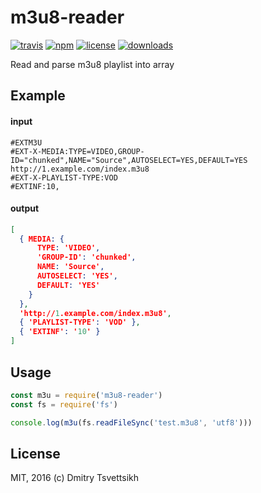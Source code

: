# m3u8-reader
[![travis](https://travis-ci.org/ReklatsMasters/m3u8-reader.svg)](https://travis-ci.org/ReklatsMasters/m3u8-reader)
[![npm](https://img.shields.io/npm/v/m3u8-reader.svg)](https://npmjs.org/package/m3u8-reader)
[![license](https://img.shields.io/npm/l/m3u8-reader.svg)](https://npmjs.org/package/m3u8-reader)
[![downloads](https://img.shields.io/npm/dm/m3u8-reader.svg)](https://npmjs.org/package/m3u8-reader)

Read and parse m3u8 playlist into array

## Example

#### input
```
#EXTM3U
#EXT-X-MEDIA:TYPE=VIDEO,GROUP-ID="chunked",NAME="Source",AUTOSELECT=YES,DEFAULT=YES
http://1.example.com/index.m3u8
#EXT-X-PLAYLIST-TYPE:VOD
#EXTINF:10,
```

#### output
```json
[
  { MEDIA: { 
      TYPE: 'VIDEO',
      'GROUP-ID': 'chunked',
      NAME: 'Source',
      AUTOSELECT: 'YES',
      DEFAULT: 'YES' 
    }
  },
  'http://1.example.com/index.m3u8',
  { 'PLAYLIST-TYPE': 'VOD' },
  { 'EXTINF': '10' }
]
```

## Usage

```js
const m3u = require('m3u8-reader')
const fs = require('fs')

console.log(m3u(fs.readFileSync('test.m3u8', 'utf8')))
````

## License
MIT, 2016 (c) Dmitry Tsvettsikh
